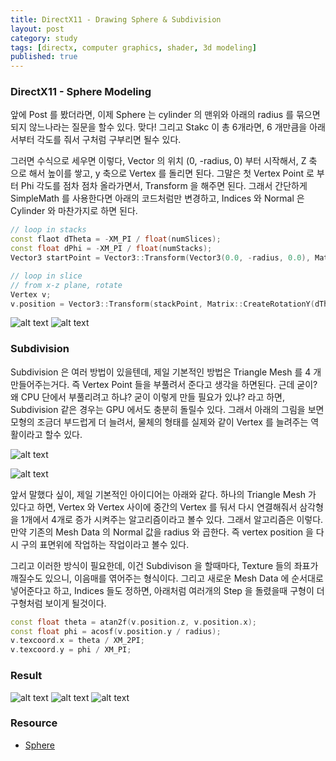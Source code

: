 ```yaml
---
title: DirectX11 - Drawing Sphere & Subdivision
layout: post
category: study
tags: [directx, computer graphics, shader, 3d modeling]
published: true
---
```


### DirectX11 - Sphere Modeling

앞에 Post 를 봤더라면, 이제 Sphere 는 cylinder 의 맨위와 아래의 radius 를 묶으면 되지 않느나라는 질문을 할수 있다. 맞다! 그리고 Stakc 이 총 6개라면, 6 개만큼을 아래서부터 각도를 줘서 구처럼 구부리면 될수 있다.

그러면 수식으로 세우면 이렇다, Vector 의 위치 (0, -radius, 0) 부터 시작해서, Z 축 으로 해서 높이를 쌓고, y 축으로 Vertex 를 돌리면 된다. 그말은 첫 Vertex Point 로 부터 Phi 각도를 점차 점차 올라가면서, Transform 을 해주면 된다. 그래서 간단하게 SimpleMath 를 사용한다면 아래의 코드처럼만 변경하고, Indices 와 Normal 은 Cylinder 와 마찬가지로 하면 된다.

```c++
// loop in stacks
const flaot dTheta = -XM_PI / float(numSlices);
const float dPhi = -XM_PI / float(numStacks);
Vector3 startPoint = Vector3::Transform(Vector3(0.0, -radius, 0.0), Matrix::CreateRotationZ(dPhi * i));

// loop in slice
// from x-z plane, rotate
Vertex v;
v.position = Vector3::Transform(stackPoint, Matrix::CreateRotationY(dTheta * float(j)));
```
![alt text](../../../assets/img/photo/5-16-2025/sphere_with_normal.png)
![alt text](../../../assets/img/photo/5-16-2025/sphere.png)

### Subdivision
Subdivision 은 여러 방법이 있을텐데, 제일 기본적인 방법은 Triangle Mesh 를 4 개 만들어주는거다. 즉 Vertex Point 들을 부풀려서 준다고 생각을 하면된다. 근데 굳이? 왜 CPU 단에서 부풀리려고 하냐? 굳이 이렇게 만들 필요가 있냐? 라고 하면, Subdivision 같은 경우는 GPU 에서도 충분히 돌릴수 있다. 그래서 아래의 그림을 보면 모형의 조금더 부드럽게 더 늘려서, 물체의 형태를 실제와 같이 Vertex 를 늘려주는 역활이라고 할수 있다.

![alt text](../../../assets/img/photo/5-16-2025/subdivision_example.png)

![alt text](../../../assets/img/photo/5-16-2025/subdivision.png)

앞서 말했다 싶이, 제일 기본적인 아이디어는 아래와 같다. 하나의 Triangle Mesh 가 있다고 하면, Vertex 와 Vertex 사이에 중간의 Vertex 를 둬서 다시 연결해줘서 삼각형을 1개에서 4개로 증가 시켜주는 알고리즘이라고 볼수 있다. 그래서 알고리즘은 이렇다. 만약 기존의 Mesh Data 의 Normal 값을 radius 와 곱한다. 즉 vertex position 을 다시 구의 표면위에 작업하는 작업이라고 볼수 있다.

그리고 이러한 방식이 필요한데, 이건 Subdivison 을 할때마다, Texture 들의 좌표가 깨질수도 있으니, 이음매를 엮어주는 형식이다. 그리고 새로운 Mesh Data 에 순서대로 넣어준다고 하고, Indices 들도 정하면, 아래처럼 여러개의 Step 을 돌렸을때 구형이 더 구형처럼 보이게 될것이다.

```c++
const float theta = atan2f(v.position.z, v.position.x);
const float phi = acosf(v.position.y / radius);
v.texcoord.x = theta / XM_2PI;
v.texcoord.y = phi / XM_PI;
```

### Result
![alt text](../../../assets/img/photo/5-16-2025/original.png)
![alt text](../../../assets/img/photo/5-16-2025/subdivision2pass.png)
![alt text](../../../assets/img/photo/5-16-2025/subdivision_1pass.png)

### Resource
* [Sphere](https://www.songho.ca/opengl/gl_sphere.html)